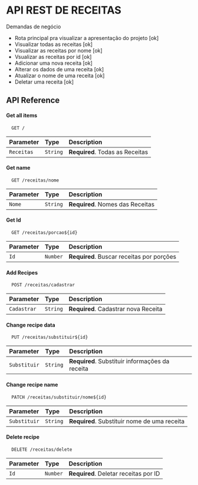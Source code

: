 # API REST DE RECEITAS

Demandas de negócio

- Rota principal pra visualizar a apresentação do projeto [ok]
- Visualizar todas as receitas [ok]
- Visualizar as receitas por nome [ok]
- Vsualizar as receitas por id [ok]
- Adicionar uma nova receita [ok]
- Alterar os dados de uma receita [ok]
- Atualizar o nome de uma receita [ok] 
- Deletar uma receita [ok]


## API Reference

#### Get all items

```http
  GET /
```

| Parameter | Type     | Description                |
| :-------- | :------- | :------------------------- |
| `Receitas` | `String` | **Required**. Todas as Receitas |

#### Get name

```http
  GET /receitas/nome
```

| Parameter | Type     | Description                       |
| :-------- | :------- | :-------------------------------- |
| `Nome`      | `String` | **Required**. Nomes das Receitas |

#### Get Id

```http
  GET /receitas/porcao${id}
```

| Parameter | Type     | Description                       |
| :-------- | :------- | :-------------------------------- |
| `Id`      | `Number` | **Required**. Buscar receitas por porções|

#### Add Recipes

```http
  POST /receitas/cadastrar
```

| Parameter | Type     | Description                       |
| :-------- | :------- | :-------------------------------- |
| `Cadastrar`      | `String` | **Required**. Cadastrar nova Receita |

#### Change recipe data

```http
  PUT /receitas/substituir${id}
```

| Parameter | Type     | Description                       |
| :-------- | :------- | :-------------------------------- |
| `Substituir`      | `String` | **Required**. Substituir informações da receita |

#### Change recipe name

```http
  PATCH /receitas/substituir/nome${id}
```

| Parameter | Type     | Description                       |
| :-------- | :------- | :-------------------------------- |
| `Substituir`      | `String` | **Required**. Substituir nome de uma receita|


#### Delete recipe

```http
  DELETE /receitas/delete
```

| Parameter | Type     | Description                       |
| :-------- | :------- | :-------------------------------- |
| `Id`      | `Number` | **Required**. Deletar receitas por ID|
